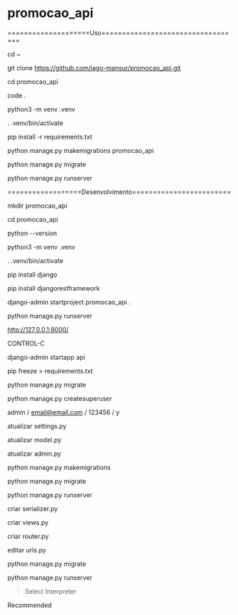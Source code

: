 # promocao_api
====================Uso==================================

cd ~

git clone https://github.com/iago-mansur/promocao_api.git

cd promocao_api

code .

python3 -m venv .venv

. .venv/bin/activate

pip install -r requirements.txt

python manage.py makemigrations promocao_api 

python manage.py migrate

python manage.py runserver


==================Desenvolvimento========================

mkdir promocao_api

cd promocao_api

python --version

python3 -m venv .venv

. .venv/bin/activate

pip install django

pip install djangorestframework

django-admin startproject promocao_api .

python manage.py runserver

http://127.0.0.1:8000/

CONTROL-C

django-admin startapp api

pip freeze > requirements.txt

python manage.py migrate

python manage.py createsuperuser

admin / email@email.com / 123456 / y

atualizar settings.py

atualizar  model.py

atualizar admin.py

python manage.py makemigrations

python manage.py migrate

python manage.py runserver

criar serializer.py

criar views.py

criar router.py

editar urls.py

python manage.py migrate

python manage.py runserver

>Select Interpreter

Recommended